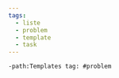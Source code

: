 ```yaml
---
tags:
  - liste
  - problem
  - template
  - task
---
```

```query
-path:Templates tag: #problem  

```
